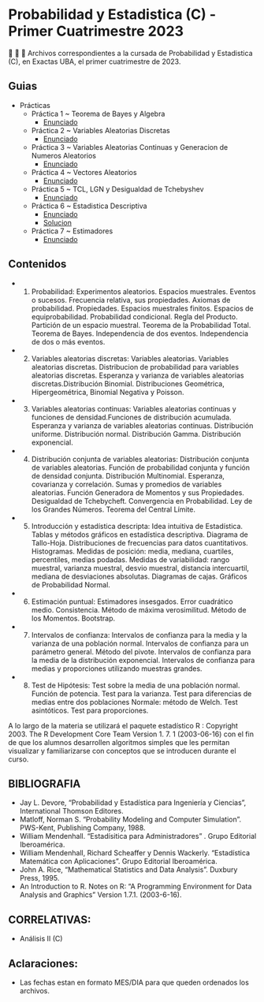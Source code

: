 # Probabilidad y Estadistica (C) - Primer Cuatrimestre 2023

🐠 🐠 🐠
Archivos correspondientes a la cursada de Probabilidad y Estadistica (C), en Exactas UBA, el primer cuatrimestre de 2023.

## Guias

- Prácticas
  - Práctica 1 ~ Teorema de Bayes y Algebra
    - [Enunciado](Guias/Practica%201%20-%20Bases%20de%20Algebra%20I%20y%20Teo%20Bayes/Enunciado.pdf)
  - Práctica 2 ~ Variables Aleatorias Discretas
    - [Enunciado](Guias/Practica%202%20-%20Variables%20Aleatorias%20Discretas/Enunciado.pdf)
  - Práctica 3 ~ Variables Aleatorias Continuas y Generacion de Numeros Aleatorios
    - [Enunciado](Guias/Practica%203%20-%20Variables%20Aleatorias%20Continuas%20y%20Generacion%20de%20Numeros%20Aleatorios/Enunciado.pdf)
  - Práctica 4 ~ Vectores Aleatorios
    - [Enunciado](Guias/Practica%204%20-%20Vectores%20Aleatorios/Enunciado.pdf)
  - Práctica 5 ~ TCL, LGN y Desigualdad de Tchebyshev
    - [Enunciado](Guias/Practica%205%20-%20TCL%2C%20LGN%20y%20Desigualdad%20Thebyshev/Enunciado.pdf)
  - Práctica 6 ~ Estadistica Descriptiva
    - [Enunciado](Guias/Practica%206%20-%20Estadistica%20Descriptiva/Enunciado.pdf)
    - [Solucion](Guias/Practica%206%20-%20Estadistica%20Descriptiva/Solucion.ipynb)
  - Práctica 7 ~ Estimadores
    - [Enunciado](Guias/Pr%C3%A1ctica%207%20-%20Estimadores/Enunciado.pdf)

## Contenidos
- 1. Probabilidad: Experimentos aleatorios. Espacios muestrales. Eventos o sucesos. Frecuencia relativa, sus propiedades. Axiomas de probabilidad. Propiedades. Espacios muestrales finitos. Espacios de equiprobabilidad. Probabilidad condicional. Regla del Producto. Partición de un espacio muestral. Teorema de la Probabilidad Total. Teorema de Bayes. Independencia de dos eventos. Independencia de dos o más eventos.
- 2. Variables aleatorias discretas: Variables aleatorias. Variables aleatorias discretas. Distribucion de probabilidad para variables aleatorias discretas. Esperanza y varianza de variables aleatorias discretas.Distribución Binomial. Distribuciones Geométrica, Hipergeométrica, Binomial Negativa y Poisson.
- 3. Variables aleatorias continuas: Variables aleatorias continuas y funciones de densidad.Funciones de distribución acumulada. Esperanza y varianza de variables aleatorias continuas. Distribución uniforme. Distribución normal. Distribución Gamma. Distribución exponencial.
- 4. Distribución conjunta de variables aleatorias: Distribución conjunta de variables aleatorias. Función de probabilidad conjunta y función de densidad conjunta. Distribución Multinomial. Esperanza, covarianza y correlación. Sumas y promedios de variables aleatorias. Función Generadora de Momentos y sus Propiedades. Desigualdad de Tchebycheft. Convergencia en Probabilidad. Ley de los Grandes Números. Teorema del Central Límite.
- 5. Introducción y estadística descripta: Idea intuitiva de Estadística. Tablas y métodos gráficos en estadística descriptiva. Diagrama de Tallo-Hoja. Distribuciones de frecuencias para datos cuantitativos. Histogramas. Medidas de posición: media, mediana, cuartiles, percentiles, medias podadas. Medidas de variabilidad: rango muestral, varianza muestral, desvio muestral, distancia intercuartil, mediana de desviaciones absolutas. Diagramas de cajas. Gráficos de Probabilidad Normal.
- 6. Estimación puntual: Estimadores insesgados. Error cuadrático medio. Consistencia. Método de máxima verosimilitud. Método de los Momentos. Bootstrap.
- 7. Intervalos de confianza: Intervalos de confianza para la media y la varianza de una población normal. Intervalos de confianza para un parámetro general. Método del pivote. Intervalos de confianza para la media de la distribución exponencial. Intervalos de confianza para medias y proporciones utilizando muestras grandes.
- 8. Test de Hipótesis: Test sobre la media de una población normal. Función de potencia. Test para la varianza. Test para diferencias de medias entre dos poblaciones Normale: método de Welch. Test asintóticos. Test para proporciones.

A lo largo de la materia se utilizará el paquete estadístico R : Copyright 2003. The R Development Core Team Version 1. 7. 1 (2003-06-16) con el fin de que los alumnos desarrollen algoritmos simples que les permitan visualizar y familiarizarse con conceptos que se introducen durante el curso.

## BIBLIOGRAFIA
- Jay L. Devore, “Probabilidad y Estadística para Ingeniería y Ciencias”, International Thomson Editores.
- Matloff, Norman S. “Probability Modeling and Computer Simulation”. PWS-Kent, Publishing Company, 1988.
- William Mendenhall. “Estadísitica para Administradores” . Grupo Editorial Iberoamérica.
- William Mendenhall, Richard Scheaffer y Dennis Wackerly. “Estadística Matemática con Aplicaciones”. Grupo Editorial Iberoamérica.
- John A. Rice, “Mathematical Statistics and Data Analysis”. Duxbury Press, 1995.
- An Introduction to R. Notes on R: “A Programming Environment for Data Analysis and Graphics” Version 1.7.1. (2003-6-16).

## CORRELATIVAS: 
* Análisis II (C)

## Aclaraciones: 
* Las fechas estan en formato MES/DIA para que queden ordenados los archivos.